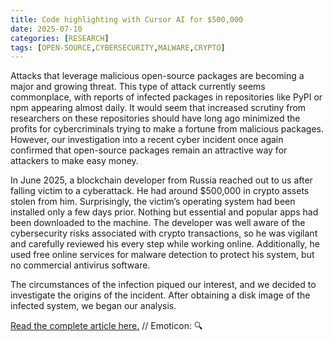 ```yaml
---
title: Code highlighting with Cursor AI for $500,000
date: 2025-07-10
categories: [RESEARCH]
tags: [OPEN-SOURCE,CYBERSECURITY,MALWARE,CRYPTO]
---
```


Attacks that leverage malicious open-source packages are becoming a major and growing threat. This type of attack currently seems commonplace, with reports of infected packages in repositories like PyPI or npm appearing almost daily. It would seem that increased scrutiny from researchers on these repositories should have long ago minimized the profits for cybercriminals trying to make a fortune from malicious packages. However, our investigation into a recent cyber incident once again confirmed that open-source packages remain an attractive way for attackers to make easy money.

In June 2025, a blockchain developer from Russia reached out to us after falling victim to a cyberattack. He had around $500,000 in crypto assets stolen from him. Surprisingly, the victim’s operating system had been installed only a few days prior. Nothing but essential and popular apps had been downloaded to the machine. The developer was well aware of the cybersecurity risks associated with crypto transactions, so he was vigilant and carefully reviewed his every step while working online. Additionally, he used free online services for malware detection to protect his system, but no commercial antivirus software.

The circumstances of the infection piqued our interest, and we decided to investigate the origins of the incident. After obtaining a disk image of the infected system, we began our analysis.

[Read the complete article here.](https://securelist.com/open-source-package-for-cursor-ai-turned-into-a-crypto-heist/116908/) // Emoticon: 🔍